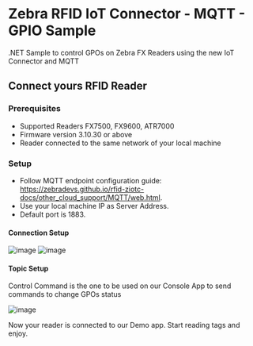 # Zebra RFID IoT Connector - MQTT - GPIO Sample
.NET Sample to control GPOs on Zebra FX Readers using the new IoT Connector and MQTT

## Connect yours RFID Reader

### Prerequisites
- Supported Readers FX7500, FX9600, ATR7000
- Firmware version 3.10.30 or above
- Reader connected to the same network of your local machine

### Setup
- Follow MQTT endpoint configuration guide: https://zebradevs.github.io/rfid-ziotc-docs/other_cloud_support/MQTT/web.html.
- Use your local machine IP as Server Address.
- Default port is 1883.

#### Connection Setup
![image](https://user-images.githubusercontent.com/101400857/180752287-0b3665b9-24d1-4b24-a87e-62c719e3e0a1.png)
![image](https://user-images.githubusercontent.com/101400857/180755415-9a43a8de-f705-48f8-b6a5-9a8248ed9efd.png)

#### Topic Setup
Control Command is the one to be used on our Console App to send commands to change GPOs status

![image](https://user-images.githubusercontent.com/101400857/180752210-b31faf90-e091-493c-b3a0-75340c280895.png)

Now your reader is connected to our Demo app.
Start reading tags and enjoy.

